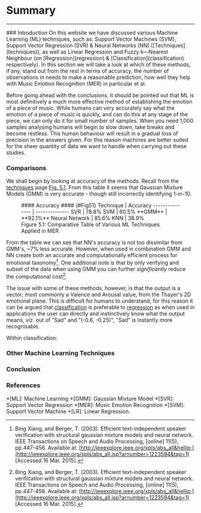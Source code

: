 # Summary
<hr>
### Introduction
On this website we have discussed various Machine Learning (ML) techniques, such as: Support Vector Machines (SVM), Support Vector Regression (SVR) &amp; Neural Networks (NN) ([Techniques](techniques)), as well as Linear Regression and Fuzzy k&mdash;Nearest Neighbour (on [Regression](regression) &amp; [Classification](classification) respectively). In this section we will take a look at which of these methods, if any, stand out from the rest in terms of accuracy, the number of observations in needs to make a reasonable prediction, how well they help with Music Emotion Recognition (MER) in particular et al.

Before going ahead with the conclusions, it should be pointed out that ML is most definitively a much more effective method of establishing the emotion of a piece of music. While humans can *very* accurately say what the emotion of a piece of music is quickly, and can do this at any stage of the piece, we can only do it for small number of samples. When you need 1,000 samples analysing humans will begin to slow down, take breaks and become restless. This human behaviour will result in a gradual loss of precision in the answers given. For this reason machines are better suited for the sheer quantity of data we want to handle when carrying out these studies.

### Comparisons
We shall begin by looking at accuracy of the methods. Recall from the [techniques](techniques) page [Fig. 5.1](#Fig51). From this table it seems that Gaussian Mixture Models (GMM) is very accurate - though still incorrectly identifying 1-in-10.

<figure markdown="1">
#### Accuracy #### {#Fig51}
Technique       | Accuracy
--------------- | --------------
SVR             | 78.8%
SVM             | 60.5%
**GMM**         | **92.1%**
Neural Network  | 85.6%
KNN             | 38.9%
<figcaption markdown="1">
  Figure 5.1: Comparative Table of Various ML Techniques Applied in MER
</figcaption>
</figure>

From the table we can see that NN's accuracy is not too dissimilar from GMM's, ~7% less accurate. However, when used in combination GMM and NN create both an accurate and computationally efficient process for emotional taxonomy[^1]. One additional note is that by only verifying and subset of the data when using GMM you can further *significantly* reduce the computational cost[^1].

The issue with some of these methods, however, is that the output is a vector; most commonly a Valence and Arousal value, from the Thayer's 2D emotional plane. This is difficult for humans to understand, for this reason it can be argued that [classification](classification) is preferable to [regression](regression) as when used in applications the user can directly and instinctively know what the output means, viz. out of "Sad" and "(-0.6, -0.25)", "Sad" is instantly more recognisable.

Within classification:

### Other Machine Learning Techniques

### Conclusion
<!--
- Potential Machine Learning techniques that haven't been used a great deal, but may be useful in solving certain problems
  - GMM
  - Decision Tree Learning
  - K-Nearest Neighbours

-->
### References

[^1]: Bing Xiang, and Berger, T. (2003). Efficient text-independent speaker verification with structu&shy;ral gaussian mixture models and neural network. IEEE Transactions on Speech and Audio Processing, [online] 11(5), pp.447-456. Available at: [http://ieeexplore.ieee.org/xpls/abs_all&hellip;](http://ieeexplore.ieee.org/xpls/abs_all.jsp?arnumber=1223594&tag=1) [Acc&shy;essed 16 Mar. 2015].

*[ML]: Machine Learning
*[GMM]: Gaussian Mixture Model
*[SVR]: Support Vector Regression
*[MER]: Music Emotion Recognition
*[SVM]: Support Vector Machine
*[LR]: Linear Regression.
